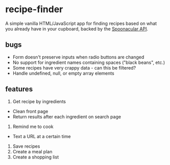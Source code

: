 # recipe-finder

A simple vanilla HTML/JavaScript app for finding recipes based on what you already have in your cupboard, backed by the [Spoonacular API](https://market.mashape.com/spoonacular/recipe-food-nutrition).

## bugs

* Form doesn't preserve inputs when radio buttons are changed
* No support for ingredient names containing spaces ("black beans", etc.)
* Some recipes have very crappy data - can this be filtered?
* Handle undefined, null, or empty array elements

## features

1. Get recipe by ingredients
  * Clean front page
  * Return results after each ingredient on search page
1. Remind me to cook
  * Text a URL at a certain time
1. Save recipes
1. Create a meal plan
1. Create a shopping list
